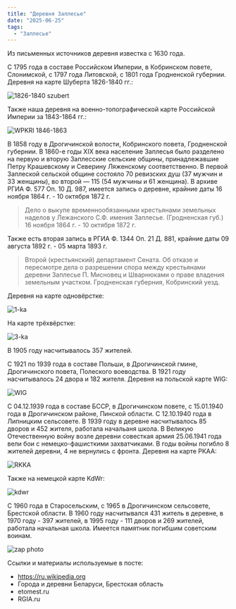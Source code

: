```yaml
---
title: "Деревня Заплесье"
date: "2025-06-25"
tags: 
  - "Заплесье"
---
```


Из письменных источников деревня известка с 1630 года. 

С 1795 года в составе Российском Империи, в Кобринском повете, Слонимской, с 1797 года Литовской, с 1801 года Гродненской губернии. Деревня на карте Шуберта 1826-1840 гг.:

![1826-1840 szubert](https://github.com/user-attachments/assets/c3b22737-79db-4583-8dc7-b0161b20da24)

Также наша деревня на военно-топографической карте Российской Империи за 1843-1864 гг.:

![WPKRI 1846-1863](https://github.com/user-attachments/assets/583640f7-5439-47cf-9f2f-8fdbb5398f21)

В 1858 году в Дрогичинской волости, Кобринского повета, Гродненской губернии. В 1860-е годы XIX века население Заплесья было разделено на первую и вторую Заплесские сельские общины, принадлежавшие Петру Крашевскому и Северину Ляженскому соответственно. В первой Заплеской сельской общине состояло 70 ревизских душ (37 мужчин и 33 женщины), во второй — 115 (54 мужчины и 61 женщина). В архиве РГИА Ф. 577 Оп. 10 Д. 987, имеется запись о деревне, крайние даты 16 ноября 1864 г. - 10 октября 1872 г.

> Дело о выкупе временнообязанными крестьянами земельных наделов у Лежанского С.Ф. имения Заплесье. (Гродненская губ.) 16 ноября 1864 г. - 10 октября 1872 г.

Также есть вторая запись в РГИА Ф. 1344 Оп. 21 Д. 881, крайние даты 09 августа 1892 г. - 05 марта 1893 г.

> Второй (крестьянский) департамент Сената. Об отказе и пересмотре дела о разрешении спора между крестьянами деревни Заплесье П. Мисновец и Шварнюками о праве владения земельным участком. Гродненская губерния, Кобринский уезд.

Деревня на карте одновёрстке:

![1-ka](https://github.com/user-attachments/assets/8d13b8da-1678-4aa6-8d27-faadc3fab68f)

На карте трёхвёрстке:

![3-ka](https://github.com/user-attachments/assets/5e66883e-60b4-4d52-bf61-f4f3185137b5)

В 1905 году насчитывалось 357 жителей.

С 1921 по 1939 года в составе Польши, в Дрогичинской гмине, Дрогичинского повета, Полеского воеводства. В 1921 году насчитывалось 24 двора и 182 жителя. Деревня на польской карте WIG:

![WIG](https://github.com/user-attachments/assets/b515fca6-b707-492c-b073-5fdf24c6ada7)

С 04.12.1939 года в составе БССР, в Дрогичинском повете, с 15.01.1940 года в Дрогичинском районе, Пинской области. С 12.10.1940 года в Липницким сельсовете. В 1939 году в деревне насчитывалось 85 дворов и 452 жителя, работала начальаня школа. В Великую Отечественную войну возле деревни совесткая армия 25.06.1941 года вели бои с немецко-фашисткими захватчиками. В годы войны погибло 8 жителей деревни, 4 не вернулись с фронта. Деревня на карте РКАА:

![RKKA](https://github.com/user-attachments/assets/871f10b7-1d0c-47d5-8b75-b234b8217398)

Также на немецкой карте KdWr:

![kdwr](https://github.com/user-attachments/assets/6004afb5-742f-465a-aba2-550c81b7390b)

С 1960 года в Старосельским, с 1965 в Дрогичинском сельсовете, Брестской области. В 1960 году насчитывался 431 житель в деревне, в 1970 году - 397 жителей, в 1995 году - 111 дворов и 269 жителей, работала начальная школа. Имеется памятник погибшим советским воинам.

![zap photo](https://github.com/user-attachments/assets/2cace829-f37f-4ad1-9060-8439665fa3fc)

Ссылки и материалы используемые в посте:
- https://ru.wikipedia.org
- Города и деревни Беларуси, Брестская область
- etomest.ru
- RGIA.ru
